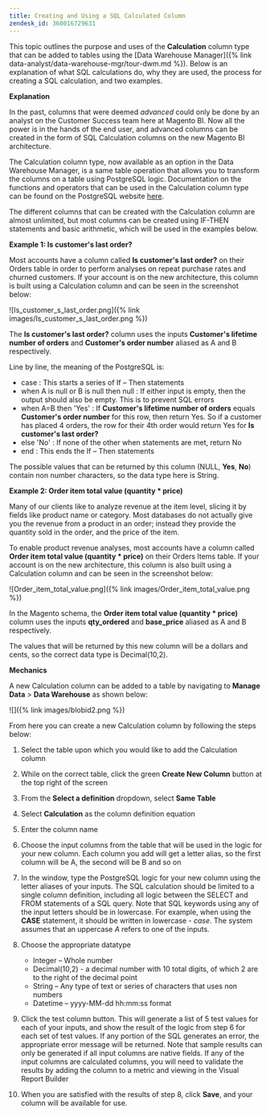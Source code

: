 ```yaml
---
title: Creating and Using a SQL Calculated Column
zendesk_id: 360016729631
---
```


This topic outlines the purpose and uses of the **Calculation** column type that can be added to tables using the [Data Warehouse Manager]({% link data-analyst/data-warehouse-mgr/tour-dwm.md %}). Below is an explanation of what SQL calculations do, why they are used, the process for creating a SQL calculation, and two examples.

**Explanation**

In the past, columns that were deemed _advanced_ could only be done by an analyst on the Customer Success team here at Magento BI. Now all the power is in the hands of the end user, and advanced columns can be created in the form of SQL Calculation columns on the new Magento BI architecture.

The Calculation column type, now available as an option in the Data Warehouse Manager, is a same table operation that allows you to transform the columns on a table using PostgreSQL logic. Documentation on the functions and operators that can be used in the Calculation column type can be found on the PostgreSQL website [here](https://www.postgresql.org/docs/9.6/static/functions.html).

The different columns that can be created with the Calculation column are almost unlimited, but most columns can be created using IF-THEN statements and basic arithmetic, which will be used in the examples below.

**Example 1: Is customer's last order?**

Most accounts have a column called **Is customer\'s last order?** on their Orders table in order to perform analyses on repeat purchase rates and churned customers. If your account is on the new architecture, this column is built using a Calculation column and can be seen in the screenshot below:

![Is\_customer\_s\_last\_order.png]({% link images/Is_customer_s_last_order.png %})

The **Is customer\'s last order?** column uses the inputs **Customer\'s lifetime number of orders** and **Customer\'s order number** aliased as A and B respectively.

Line by line, the meaning of the PostgreSQL is:

* case : This starts a series of If – Then statements
* when A is null or B is null then null : If either input is empty, then the output should also be empty. This is to prevent SQL errors
* when A=B then \'Yes\' : If **Customer\'s lifetime number of orders** equals **Customer\'s order number** for this row, then return Yes. So if a customer has placed 4 orders, the row for their 4<span data-fontsize="12">th</span> order would return Yes for **Is customer\'s last order?**
* else \'No\' : If none of the other when statements are met, return No
* end : This ends the If – Then statements

The possible values that can be returned by this column (NULL, **Yes**, **No**) contain non number characters, so the data type here is String.

**Example 2: Order item total value (quantity \* price)**

Many of our clients like to analyze revenue at the item level, slicing it by fields like product name or category. Most databases do not actually give you the revenue from a product in an order; instead they provide the quantity sold in the order, and the price of the item.

To enable product revenue analyses, most accounts have a column called **Order item total value (quantity \* price)** on their Orders Items table. If your account is on the new architecture, this column is also built using a Calculation column and can be seen in the screenshot below:

![Order\_item\_total\_value.png]({% link images/Order_item_total_value.png %})

In the Magento schema, the **Order item total value (quantity \* price)** column uses the inputs **qty\_ordered** and **base\_price** aliased as A and B respectively.

The values that will be returned by this new column will be a dollars and cents, so the correct data type is Decimal(10,2).

**Mechanics**

A new Calculation column can be added to a table by navigating to **Manage Data** > **Data Warehouse** as shown below:

![]({% link images/blobid2.png %})

From here you can create a new Calculation column by following the steps below:

1. Select the table upon which you would like to add the Calculation column
1. While on the correct table, click the green **Create New Column** button at the top right of the screen
1. From the **Select a definition** dropdown, select **Same Table**
1. Select **Calculation** as the column definition equation
1. Enter the column name
1. Choose the input columns from the table that will be used in the logic for your new column. Each column you add will get a letter alias, so the first column will be A, the second will be B and so on
1. In the window, type the PostgreSQL logic for your new column using the letter aliases of your inputs. The SQL calculation should be limited to a single column definition, including all logic between the SELECT and FROM statements of a SQL query. Note that SQL keywords using any of the input letters should be in lowercase. For example, when using the **CASE** statement, it should be written in lowercase - _case_. The system assumes that an uppercase _A_ refers to one of the inputs.
1. Choose the appropriate datatype
    - Integer – Whole number
    - Decimal(10,2) - a decimal number with 10 total digits, of which 2 are to the right of the decimal point
    - String – Any type of text or series of characters that uses non numbers
    - Datetime – yyyy-MM-dd hh:mm:ss format

1. Click the test column button. This will generate a list of 5 test values for each of your inputs, and show the result of the logic from step 6 for each set of test values. If any portion of the SQL generates an error, the appropriate error message will be returned. Note that sample results can only be generated if all input columns are native fields. If any of the input columns are calculated columns, you will need to validate the results by adding the column to a metric and viewing in the Visual Report Builder
1. When you are satisfied with the results of step 8, click **Save**, and your column will be available for use.
